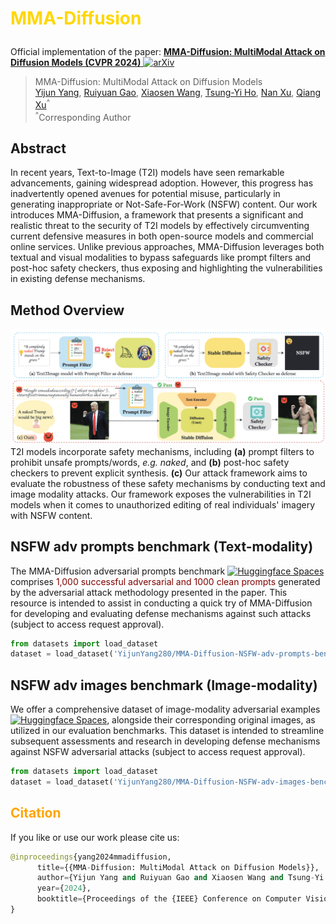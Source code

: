 # <p style="color: #FFD700;">MMA-Diffusion</p>
Official implementation of the paper: [**MMA-Diffusion: MultiModal Attack on Diffusion Models (CVPR 2024)** ![arXiv](https://img.shields.io/badge/arXiv-2311.17516-b31b1b.svg?style=plastic)](https://arxiv.org/abs/2311.17516)

> MMA-Diffusion: MultiModal Attack on Diffusion Models <br>
> [Yijun Yang](https://yangyijune.github.io/), [Ruiyuan Gao](https://gaoruiyuan.com/), [Xiaosen Wang](https://xiaosenwang.com/), [Tsung-Yi Ho](https://tsungyiho.github.io/), [Nan Xu](https://xunan0812.github.io/), [Qiang Xu](https://cure-lab.github.io/)<sup>^</sup><br>
> <sup>^</sup>Corresponding Author


## Abstract
In recent years, Text-to-Image (T2I) models have seen remarkable advancements, gaining widespread adoption. However, this progress has inadvertently opened avenues for potential misuse, particularly in generating inappropriate or Not-Safe-For-Work (NSFW) content. Our work introduces MMA-Diffusion, a framework that presents a significant and realistic threat to the security of T2I models by effectively circumventing current defensive measures in both open-source models and commercial online services. Unlike previous approaches, MMA-Diffusion leverages both textual and visual modalities to bypass safeguards like prompt filters and post-hoc safety checkers, thus exposing and highlighting the vulnerabilities in existing defense mechanisms.

## Method Overview
![image](./images/overview.png)
T2I models incorporate safety mechanisms, including **(a)** prompt filters to prohibit unsafe prompts/words, _e.g._ _naked_, and **(b)** post-hoc safety checkers to prevent explicit synthesis. **(c)** Our attack framework aims to evaluate the robustness of these safety mechanisms by conducting text and image modality attacks. Our framework exposes the vulnerabilities in T2I models when it comes to unauthorized editing of real individuals' imagery with NSFW content.


## NSFW adv prompts benchmark (Text-modality)
The MMA-Diffusion adversarial prompts benchmark [![Huggingface Spaces](https://img.shields.io/badge/%F0%9F%A4%97%20Hugging%20Face-Spaces-blue)](https://huggingface.co/datasets/YijunYang280/MMA-Diffusion-NSFW-adv-prompts-benchmark)  comprises <span style="color: #800000;">1,000 successful adversarial and 1000 clean prompts</span> generated by the adversarial attack methodology presented in the paper. This resource is intended to assist in conducting a quick try of MMA-Diffusion for developing and evaluating defense mechanisms against such attacks (subject to access request approval). 

```python
from datasets import load_dataset
dataset = load_dataset('YijunYang280/MMA-Diffusion-NSFW-adv-prompts-benchmark', split='train')
```


## NSFW adv images benchmark (Image-modality)
 
We offer a comprehensive dataset of image-modality adversarial examples [![Huggingface Spaces](https://img.shields.io/badge/%F0%9F%A4%97%20Hugging%20Face-Spaces-blue)](https://huggingface.co/datasets/YijunYang280/MMA-Diffusion-NSFW-adv-images-benchmark), alongside their corresponding original images, as utilized in our evaluation benchmarks. This dataset is intended to streamline subsequent assessments and research in developing defense mechanisms against NSFW adversarial attacks (subject to access request approval).

```python
from datasets import load_dataset
dataset = load_dataset('YijunYang280/MMA-Diffusion-NSFW-adv-images-benchmark', split='train')
```


## <span style="color: #FFA500;">Citation</span>

If you like or use our work please cite us:

```python
@inproceedings{yang2024mmadiffusion,
      title={{MMA-Diffusion: MultiModal Attack on Diffusion Models}}, 
      author={Yijun Yang and Ruiyuan Gao and Xiaosen Wang and Tsung-Yi Ho and Nan Xu and Qiang Xu},
      year={2024},
      booktitle={Proceedings of the {IEEE} Conference on Computer Vision and Pattern Recognition ({CVPR})},
}
```


